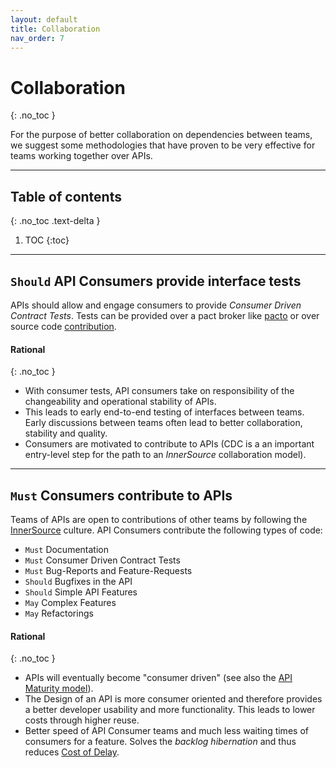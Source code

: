 ```yaml
---
layout: default
title: Collaboration
nav_order: 7
---
```


Collaboration
=============
{: .no_toc }

For the purpose of better collaboration on dependencies between teams, we suggest some methodologies that have proven to be very effective for teams working together over APIs.

---

## Table of contents
{: .no_toc .text-delta }

1. TOC
{:toc}

---

## `Should` API Consumers provide interface tests

APIs should allow and engage consumers to provide *Consumer Driven Contract Tests*. Tests can be provided over a pact broker like [pacto](https://thoughtworks.github.io/pacto/patterns/cdc/) or over source code [contribution](collaboration.md/##must-consumers-contribute-to-apis).

#### Rational
{: .no_toc }

- With consumer tests, API consumers take on responsibility of the changeability and operational stability of APIs.
- This leads to early end-to-end testing of interfaces between teams. Early discussions between teams often lead to better collaboration, stability and quality.
- Consumers are motivated to contribute to APIs (CDC is a an important entry-level step for the path to an *InnerSource* collaboration model).

---

## `Must` Consumers contribute to APIs

Teams of APIs are open to contributions of other teams by following the [InnerSource](https://innersourcecommons.org) culture. API Consumers contribute the following types of code:
- `Must` Documentation
- `Must` Consumer Driven Contract Tests
- `Must` Bug-Reports and Feature-Requests
- `Should` Bugfixes in the API
- `Should` Simple API Features
- `May` Complex Features
- `May` Refactorings

#### Rational
{: .no_toc }

- APIs will eventually become "consumer driven" (see also the [API Maturity model](maturity/maturity.md)).
- The Design of an API is more consumer oriented and therefore provides a better developer usability and more functionality. This leads to lower costs through higher reuse.
- Better speed of API Consumer teams and much less waiting times of consumers for a feature. Solves the *backlog hibernation* and thus reduces [Cost of Delay](https://en.wikipedia.org/wiki/Cost_of_delay).